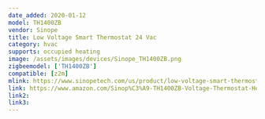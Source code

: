 ```yaml
---
date_added: 2020-01-12
model: TH1400ZB
vendor: Sinope
title: Low Voltage Smart Thermostat 24 Vac
category: hvac
supports: occupied heating
image: /assets/images/devices/Sinope_TH1400ZB.png
zigbeemodel: ['TH1400ZB']
compatible: [z2m]
mlink: https://www.sinopetech.com/us/product/low-voltage-smart-thermostat-24-vac-zigbee/
link: https://www.amazon.com/Sinop%C3%A9-TH1400ZB-Voltage-Thermostat-Heating/dp/B07TVF88JB
link2: 
link3: 
---
```

